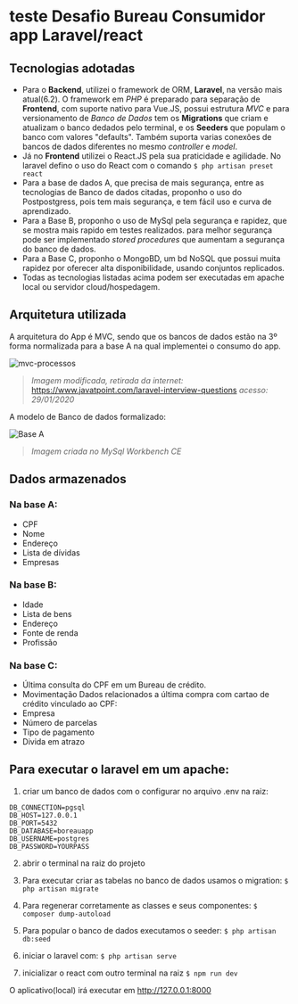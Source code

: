 # teste Desafio Bureau Consumidor app Laravel/react

## Tecnologias adotadas
- Para o **Backend**, utilizei o framework de ORM, **Laravel**, na versão mais atual(6.2). O framework em *PHP* é preparado para separação de **Frontend**, com suporte nativo para Vue.JS, possui estrutura *MVC* e para versionamento de *Banco de Dados* tem os **Migrations** que criam e atualizam o banco dedados pelo terminal, e os **Seeders** que populam o banco com valores "defaults". Também suporta varias conexões de bancos de dados diferentes no mesmo *controller* e *model*.
- Já no **Frontend** utilizei o React.JS pela sua praticidade e agilidade. No laravel defino o uso do React com o comando ``` $ php artisan preset react ```
- Para a base de dados A, que precisa de mais segurança, entre as tecnologias de Banco de dados citadas, proponho o uso do Postpostgress, pois tem mais segurança, e tem fácil uso e curva de aprendizado.
- Para a Base B, proponho o uso de MySql pela segurança e rapidez, que se mostra mais rapido em testes realizados. para melhor segurança pode ser implementado *stored procedures* que aumentam a segurança do banco de dados.
- Para a Base C, proponho o MongoBD, um bd NoSQL que possui muita rapidez por oferecer alta disponibilidade, usando conjuntos replicados.
- Todas as tecnologias listadas acima podem ser executadas em apache local ou servidor cloud/hospedagem.

## Arquitetura utilizada
A arquitetura do App é MVC, sendo que os bancos de dados estão na 3º forma normalizada para a base A na qual implementei o consumo do app.

![mvc-processos](https://user-images.githubusercontent.com/7758489/73460905-0a776000-4358-11ea-8bb7-286f8e334647.png)
> *Imagem modificada, retirada da internet:* https://www.javatpoint.com/laravel-interview-questions *acesso: 29/01/2020*

A modelo de Banco de dados formalizado:

![Base A](https://user-images.githubusercontent.com/7758489/73460809-d9972b00-4357-11ea-94c9-bd6a3bdc1cf8.png)
> *Imagem criada no MySql Workbench CE*

## Dados armazenados

### Na base A:
- CPF
- Nome
- Endereço
- Lista de dívidas
- Empresas

### Na base B:
- Idade
- Lista de bens
- Endereço
- Fonte de renda
- Profissão

### Na base C:
- Última consulta do CPF em um Bureau de crédito.
- Movimentação
Dados relacionados a última compra com cartao de crédito vinculado ao CPF:
- Empresa
- Número de parcelas
- Tipo de pagamento
- Divida em atrazo

## Para executar o laravel em um apache:
1. criar um banco de dados com o configurar no arquivo .env na raiz:

```
DB_CONNECTION=pgsql
DB_HOST=127.0.0.1
DB_PORT=5432
DB_DATABASE=boreauapp
DB_USERNAME=postgres
DB_PASSWORD=YOURPASS
```

2. abrir o terminal na raiz do projeto

3. Para executar criar as tabelas no banco de dados usamos o migration:
``` $ php artisan migrate ``` 

4. Para regenerar corretamente as classes e seus componentes:
``` $ composer dump-autoload ``` 

5.  Para popular o banco de dados executamos o seeder:
``` $ php artisan db:seed ```

6. iniciar o laravel com:
``` $ php artisan serve ```

7. inicializar o react com outro terminal na raiz
``` $ npm run dev ```

O aplicativo(local) irá executar em http://127.0.0.1:8000
